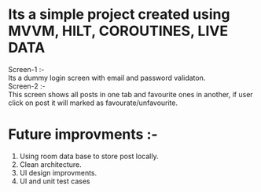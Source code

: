 # Its a simple project created using **MVVM**, **HILT**, **COROUTINES**, **LIVE DATA**

Screen-1 :- <br>
Its a dummy login screen with email and password validaton. <br>
Screen-2 :- <br>
This screen shows all posts in one tab and favourite ones in another, if user click on post it will marked as favourate/unfavourite.<br>

# Future improvments :- 
1. Using room data base to store post locally.
2. Clean architecture.
3. UI design improvments.
4. UI and unit test cases

